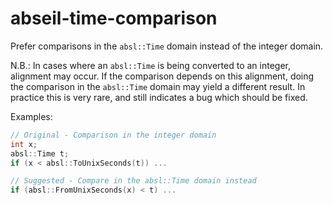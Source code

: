 # abseil-time-comparison

Prefer comparisons in the `absl::Time` domain instead of the integer
domain.

N.B.: In cases where an `absl::Time` is being converted to an integer,
alignment may occur. If the comparison depends on this alignment, doing
the comparison in the `absl::Time` domain may yield a different result.
In practice this is very rare, and still indicates a bug which should be
fixed.

Examples:

```c++
// Original - Comparison in the integer domain
int x;
absl::Time t;
if (x < absl::ToUnixSeconds(t)) ...

// Suggested - Compare in the absl::Time domain instead
if (absl::FromUnixSeconds(x) < t) ...
```
